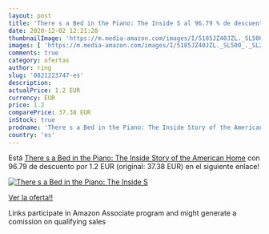 ```yaml
---
layout: post
title: 'There s a Bed in the Piano: The Inside S al 96.79 % de descuento'
date: 2020-12-02 12:21:28
thumbnailImage: 'https://m.media-amazon.com/images/I/5185JZ40JZL._SL500_._SL200_.jpg'
images: [ 'https://m.media-amazon.com/images/I/5185JZ40JZL._SL500_._SL200_.jpg' ]
comments: true
category: ofertas
author: ring
slug: '0821223747-es'
description:
actualPrice: 1.2 EUR
currency: EUR
price: 1.2
comparePrice: 37.38 EUR
inStock: true
prodname: 'There s a Bed in the Piano: The Inside Story of the American Home'
country: 'es'
---
```


Está [There s a Bed in the Piano: The Inside Story of the American Home](https://www.amazon.es/dp/0821223747/?tag=tolees-21) con 96.79 de descuento por 1.2 EUR (original: 37.38 EUR) en el siguiente enlace!

[![There s a Bed in the Piano: The Inside S](https://m.media-amazon.com/images/I/5185JZ40JZL._SL500_._SL200_.jpg)](https://www.amazon.es/dp/0821223747/?tag=tolees-21)

[Ver la oferta!!](https://www.amazon.es/dp/0821223747/?tag=tolees-21)

Links participate in Amazon Associate program and might generate a comission on qualifying sales


